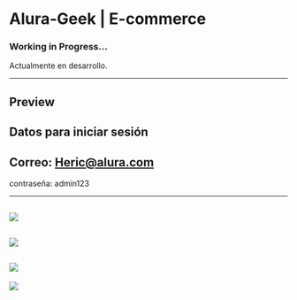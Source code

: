 # Alura-Geek | E-commerce
 
### Working in Progress...
Actualmente en desarrollo.

 ---

## Preview
## Datos para iniciar sesión

Correo: Heric@alura.com
-
contraseña: admin123

---

![](https://i.imgur.com/smHUhjF.png)
---
![](https://i.imgur.com/Xj0h22r.png)
---
![](https://i.imgur.com/a8CkCWk.png)
---
![](https://i.imgur.com/h0nPxsj.png)